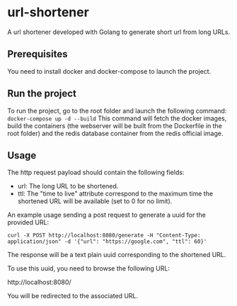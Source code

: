 # url-shortener
A url shortener developed with Golang to generate short url from long URLs.

## Prerequisites

You need to install docker and docker-compose to launch the project.

## Run the project

To run the project, go to the root folder and launch the following command:
`docker-compose up -d --build`
This command will fetch the docker images, build the containers (the webserver will be built from the Dockerfile in the root folder) and the redis database container from the redis official image.

## Usage

The http request payload should contain the following fields:

- url: The long URL to be shortened.
- ttl: The "time to live" attribute correspond to the maximum time the shortened URL will be available (set to 0 for no limit).

An example usage sending a post request to generate a uuid for the provided URL:

`curl -X POST http://localhost:8080/generate -H "Content-Type: application/json" -d '{"url": "https://google.com", "ttl": 60}'`

The response will be a text plain uuid corresponding to the shortened URL.

To use this uuid, you need to browse the following URL:

http://localhost:8080/<uuid>

You will be redirected to the associated URL.
